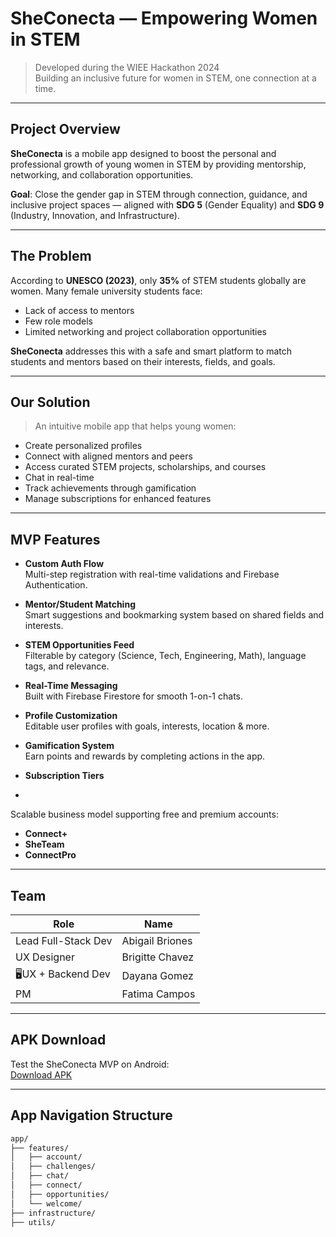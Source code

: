 # SheConecta — Empowering Women in STEM

> Developed during the WIEE Hackathon 2024  
> Building an inclusive future for women in STEM, one connection at a time.

---

## Project Overview

**SheConecta** is a mobile app designed to boost the personal and professional growth of young women in STEM by providing mentorship, networking, and collaboration opportunities.  

**Goal**: Close the gender gap in STEM through connection, guidance, and inclusive project spaces — aligned with **SDG 5** (Gender Equality) and **SDG 9** (Industry, Innovation, and Infrastructure).

---

## The Problem

According to **UNESCO (2023)**, only **35%** of STEM students globally are women. Many female university students face:

- Lack of access to mentors
- Few role models
- Limited networking and project collaboration opportunities

**SheConecta** addresses this with a safe and smart platform to match students and mentors based on their interests, fields, and goals.

---

## Our Solution

> An intuitive mobile app that helps young women:
- Create personalized profiles
- Connect with aligned mentors and peers
- Access curated STEM projects, scholarships, and courses
- Chat in real-time
- Track achievements through gamification
- Manage subscriptions for enhanced features

---

## MVP Features

- **Custom Auth Flow**  
Multi-step registration with real-time validations and Firebase Authentication.

- **Mentor/Student Matching**  
Smart suggestions and bookmarking system based on shared fields and interests.

- **STEM Opportunities Feed**  
Filterable by category (Science, Tech, Engineering, Math), language tags, and relevance.

- **Real-Time Messaging**  
Built with Firebase Firestore for smooth 1-on-1 chats.

- **Profile Customization**  
Editable user profiles with goals, interests, location & more.

- **Gamification System**  
Earn points and rewards by completing actions in the app.

- **Subscription Tiers**
- 
Scalable business model supporting free and premium accounts:
- **Connect+**
- **SheTeam**
- **ConnectPro**

---

## Team

| Role | Name |
|------|------|
| Lead Full-Stack Dev | Abigail Briones |
| UX Designer | Brigitte Chavez |
| 🖥UX + Backend Dev | Dayana Gomez |
| PM | Fatima Campos |

---

## APK Download

Test the SheConecta MVP on Android:  
[Download APK](https://expo.dev/artifacts/eas/hMJe7dnkQFuf41dohVqdiN.apk)

---

## App Navigation Structure

```bash
app/
├── features/
│   ├── account/
│   ├── challenges/
│   ├── chat/
│   ├── connect/
│   ├── opportunities/
│   └── welcome/
├── infrastructure/
├── utils/ 
